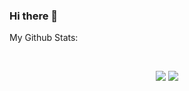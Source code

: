 ### Hi there 👋

<!--
**crazyguitar/crazyguitar** is a ✨ _special_ ✨ repository because its `README.md` (this file) appears on your GitHub profile.

Here are some ideas to get you started:

- 🔭 I’m currently working on ...
- 🌱 I’m currently learning ...
- 👯 I’m looking to collaborate on ...
- 🤔 I’m looking for help with ...
- 💬 Ask me about ...
- 📫 How to reach me: ...
- 😄 Pronouns: ...
- ⚡ Fun fact: ...
-->

My Github Stats: 

<br>

<p align = "center">
  <img src = "https://github-readme-stats.vercel.app/api?username=crazyguitar&show_icons=true&theme=radical&line_height=27">
  <img src = "https://github-readme-stats.vercel.app/api/top-langs/?username=crazyguitar&hide=css,html&theme=tokyonight">
</p>
